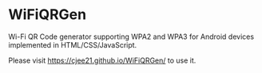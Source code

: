 # WiFiQRGen
Wi-Fi QR Code generator supporting WPA2 and WPA3 for Android devices implemented in HTML/CSS/JavaScript.

Please visit https://cjee21.github.io/WiFiQRGen/ to use it.

